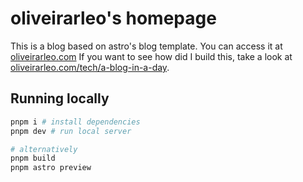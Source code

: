 # oliveirarleo's homepage

This is a blog based on astro's blog template. You can access it at [oliveirarleo.com](oliveirarleo.com)
If you want to see how did I build this, take a look at 
[oliveirarleo.com/tech/a-blog-in-a-day](https://oliveirarleo.com/tech/a-blog-in-a-day/).

## Running locally

```sh
pnpm i # install dependencies
pnpm dev # run local server

# alternatively
pnpm build
pnpm astro preview
```
